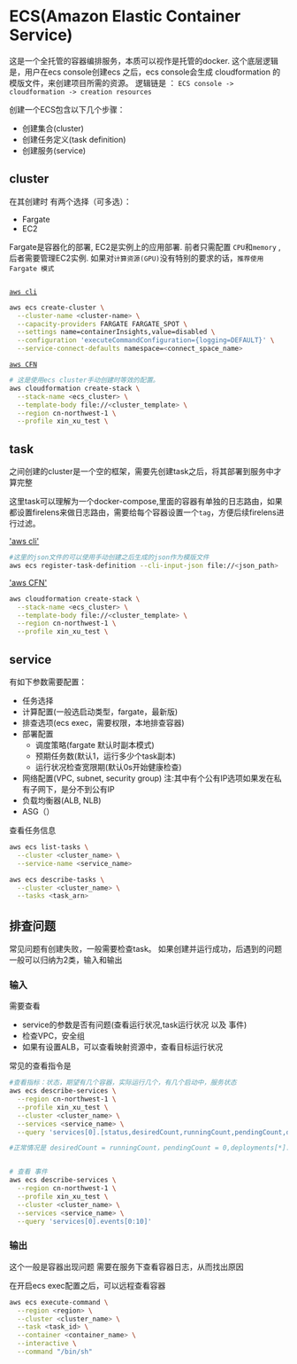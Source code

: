 # ECS(Amazon Elastic Container Service)

这是一个全托管的容器编排服务，本质可以视作是托管的docker.
这个底层逻辑是，用户在ecs console创建ecs 之后，ecs console会生成 cloudformation 的模版文件，来创建项目所需的资源。 逻辑链是 ： `ECS console -> cloudformation -> creation resources`

创建一个ECS包含以下几个步骤：
 -  创建集合(cluster)
 -  创建任务定义(task definition)
 -  创建服务(service)

## cluster

在其创建时 有两个选择（可多选）：
 - Fargate
 - EC2
 
 Fargate是容器化的部署, EC2是实例上的应用部署. 前者只需配置 `CPU`和`memory` , 后者需要管理EC2实例.
 如果对`计算资源(GPU)`没有特别的要求的话，`推荐使用 Fargate 模式`

```yml

```
[`aws cli`](https://docs.aws.amazon.com/cli/latest/reference/ecs/create-cluster.html)

```bash
aws ecs create-cluster \
  --cluster-name <cluster-name> \
  --capacity-providers FARGATE FARGATE_SPOT \
  --settings name=containerInsights,value=disabled \
  --configuration 'executeCommandConfiguration={logging=DEFAULT}' \
  --service-connect-defaults namespace=<connect_space_name>
```

[`aws CFN`](https://docs.aws.amazon.com/AWSCloudFormation/latest/TemplateReference/aws-resource-ecs-cluster.html)

```bash
# 这是使用ecs cluster手动创建时等效的配置。
aws cloudformation create-stack \
  --stack-name <ecs_cluster> \
  --template-body file://<cluster_template> \
  --region cn-northwest-1 \
  --profile xin_xu_test \
```

## task

之间创建的cluster是一个空的框架，需要先创建task之后，将其部署到服务中才算完整

这里task可以理解为一个docker-compose,里面的容器有单独的日志路由，如果都设置firelens来做日志路由，需要给每个容器设置一个`tag`，方便后续firelens进行过滤。

['aws cli'](https://docs.aws.amazon.com/AmazonECS/latest/developerguide/ECS_AWSCLI_EC2.html)


```bash
#这里的json文件的可以使用手动创建之后生成的json作为模版文件
aws ecs register-task-definition --cli-input-json file://<json_path>
```

['aws CFN'](https://docs.aws.amazon.com/AWSCloudFormation/latest/TemplateReference/aws-resource-ecs-taskdefinition.html)


```bash
aws cloudformation create-stack \
  --stack-name <ecs_cluster> \
  --template-body file://<cluster_template> \
  --region cn-northwest-1 \
  --profile xin_xu_test \
```


## service

有如下参数需要配置：
- 任务选择
- 计算配置(一般选启动类型，fargate，最新版)
- 排查选项(ecs exec，需要权限，本地排查容器)
- 部署配置
    - 调度策略(fargate 默认时副本模式)
    - 预期任务数(默认1，运行多少个task副本)
    - 运行状况检查宽限期(默认0s开始健康检查)
- 网络配置(VPC, subnet, security group) 注:其中有个公有IP选项如果发在私有子网下，是分不到公有IP
- 负载均衡器(ALB, NLB)
- ASG（）

查看任务信息
```bash
aws ecs list-tasks \
  --cluster <cluster_name> \
  --service-name <service_name>

aws ecs describe-tasks \
  --cluster <cluster_name> \
  --tasks <task_arn>
```

## 排查问题

常见问题有创建失败，一般需要检查task。
如果创建并运行成功，后遇到的问题一般可以归纳为2类，输入和输出

### 输入

需要查看
- service的参数是否有问题(查看运行状况,task运行状况 以及 事件)
- 检查VPC，安全组
- 如果有设置ALB，可以查看映射资源中，查看目标运行状况

常见的查看指令是

```bash
#查看指标：状态，期望有几个容器，实际运行几个，有几个启动中，服务状态
aws ecs describe-services \
  --region cn-northwest-1 \
  --profile xin_xu_test \
  --cluster <cluster_name> \
  --services <service_name> \
  --query 'services[0].[status,desiredCount,runningCount,pendingCount,deployments[*].status]'

#正常情况是 desiredCount = runningCount，pendingCount = 0,deployments[*].status 返回 "PRIMARY"，如果有"PRIMARY ACTIVE" 说明服务重新部署了


# 查看 事件
aws ecs describe-services \
  --region cn-northwest-1 \
  --profile xin_xu_test \
  --cluster <cluster_name> \
  --services <service_name> \
  --query 'services[0].events[0:10]'

```

### 输出

这个一般是容器出现问题
需要在服务下查看容器日志，从而找出原因

在开启ecs exec配置之后，可以远程查看容器

```bash
aws ecs execute-command \
  --region <region> \
  --cluster <cluster_name> \
  --task <task_id> \
  --container <container_name> \
  --interactive \
  --command "/bin/sh"
```